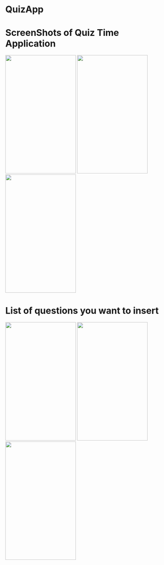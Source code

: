 # QuizApp

# ScreenShots of Quiz Time Application

<image src="images/splash.png" width="220" height="370">
<image src="images/welcome.png" width="220" height="370">
<image src="images/instruction.png" width="220" height="370">

# List of questions you want to insert
<image src="images/question.png" width="220" height="370">
<image src="images/score.png" width="220" height="370">
<image src="images/answer.png" width="220" height="370">
